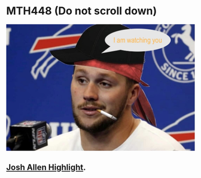 # MTH448 (Do not scroll down)

![1](https://github.com/githuberuser/MTH448/blob/main/JA.jpeg)

## [Josh Allen Highlight](https://youtu.be/a3Z7zEc7AXQ).

